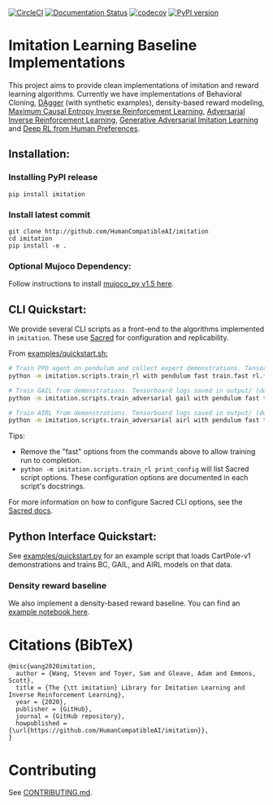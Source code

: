 [![CircleCI](https://circleci.com/gh/HumanCompatibleAI/imitation.svg?style=svg)](https://circleci.com/gh/HumanCompatibleAI/imitation)
[![Documentation Status](https://readthedocs.org/projects/imitation/badge/?version=latest)](https://imitation.readthedocs.io/en/latest/?badge=latest)
[![codecov](https://codecov.io/gh/HumanCompatibleAI/imitation/branch/master/graph/badge.svg)](https://codecov.io/gh/HumanCompatibleAI/imitation)
[![PyPI version](https://badge.fury.io/py/imitation.svg)](https://badge.fury.io/py/imitation)


# Imitation Learning Baseline Implementations

This project aims to provide clean implementations of imitation and reward learning algorithms.
Currently we have implementations of Behavioral Cloning, [DAgger](https://arxiv.org/pdf/1011.0686.pdf) (with synthetic examples), density-based reward modeling, [Maximum Causal Entropy Inverse Reinforcement Learning](https://www.cs.cmu.edu/~bziebart/publications/maximum-causal-entropy.pdf), [Adversarial Inverse Reinforcement Learning](https://arxiv.org/abs/1710.11248), [Generative Adversarial Imitation Learning](https://arxiv.org/abs/1606.03476) and [Deep RL from Human Preferences](https://arxiv.org/abs/1706.03741).

## Installation:

### Installing PyPI release

```
pip install imitation
```

### Install latest commit

```
git clone http://github.com/HumanCompatibleAI/imitation
cd imitation
pip install -e .
```

### Optional Mujoco Dependency:

Follow instructions to install [mujoco\_py v1.5 here](https://github.com/openai/mujoco-py/tree/498b451a03fb61e5bdfcb6956d8d7c881b1098b5#install-mujoco).


## CLI Quickstart:

We provide several CLI scripts as a front-end to the algorithms implemented in `imitation`. These use [Sacred](https://github.com/idsia/sacred) for configuration and replicability.

From [examples/quickstart.sh:](examples/quickstart.sh)

```bash
# Train PPO agent on pendulum and collect expert demonstrations. Tensorboard logs saved in `quickstart/rl/`
python -m imitation.scripts.train_rl with pendulum fast train.fast rl.fast common.log_dir=quickstart/rl/

# Train GAIL from demonstrations. Tensorboard logs saved in output/ (default log directory).
python -m imitation.scripts.train_adversarial gail with pendulum fast train.fast rl.fast demonstrations.rollout_path=quickstart/rl/rollouts/final.pkl

# Train AIRL from demonstrations. Tensorboard logs saved in output/ (default log directory).
python -m imitation.scripts.train_adversarial airl with pendulum fast train.fast rl.fast demonstrations.rollout_path=quickstart/rl/rollouts/final.pkl
```
Tips:
  * Remove the "fast" options from the commands above to allow training run to completion.
  * `python -m imitation.scripts.train_rl print_config` will list Sacred script options. These configuration options are documented in each script's docstrings.

For more information on how to configure Sacred CLI options, see the [Sacred docs](https://sacred.readthedocs.io/en/stable/).


## Python Interface Quickstart:

See [examples/quickstart.py](examples/quickstart.py) for an example script that loads CartPole-v1 demonstrations and trains BC, GAIL, and AIRL models on that data.


### Density reward baseline

We also implement a density-based reward baseline. You can find an [example notebook here](examples/density_baseline_demo.ipynb).

# Citations (BibTeX)
```
@misc{wang2020imitation,
  author = {Wang, Steven and Toyer, Sam and Gleave, Adam and Emmons, Scott},
  title = {The {\tt imitation} Library for Imitation Learning and Inverse Reinforcement Learning},
  year = {2020},
  publisher = {GitHub},
  journal = {GitHub repository},
  howpublished = {\url{https://github.com/HumanCompatibleAI/imitation}},
}
```

# Contributing
See [CONTRIBUTING.md](CONTRIBUTING.md).
